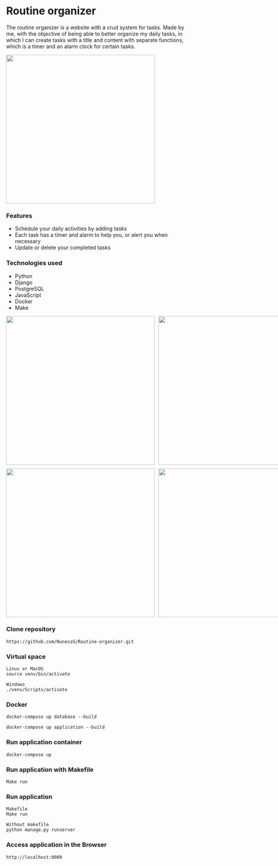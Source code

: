 # Routine organizer

The routine organizer is a website with a crud system for tasks. Made by me, with the objective of being able to better organize my daily tasks, in which I can create tasks with a title and content with separate functions, which is a timer and an alarm clock for certain tasks.

<img src="assets/images/Captura de ecrã 2024-11-20 153834.png" style="width: 400px"> 

### Features
- Schedule your daily activities by adding tasks
- Each task has a timer and alarm to help you, or alert you when necessary
- Update or delete your completed tasks

### Technologies used
- Python
- Django
- PostgreSQL
- JavaScript
- Docker
- Make

<div style="display: grid; grid-template-columns: repeat(2, 400px); gap: 10px;">
  <img src="assets/images/Captura de ecrã 2024-11-20 153844.png" style="width: 400px">
  <img src="assets/images/Captura de ecrã 2024-11-20 153902.png" style="width: 400px">
  <img src="assets/images/Captura de ecrã 2024-11-20 153916.png" style="width: 400px">
  <img src="assets/images/Captura de ecrã 2024-11-20 154747.png" style="width: 400px">
</div>

### Clone repository
```
https://github.com/NuneszG/Routine-organizer.git
```

### Virtual space 
```
Linux or MacOS
source venv/bin/activate

Windows
./venv/Scripts/activate
```

### Docker
```
docker-compose up database --build
```
```
docker-compose up application --build
```

### Run application container
```
docker-compose up
``` 

### Run application with Makefile 
```
Make run
```

### Run application 
```
Makefile
Make run

Without makefile
python manage.py runserver
```

### Access application in the Browser
```
http://localhost:8000
```